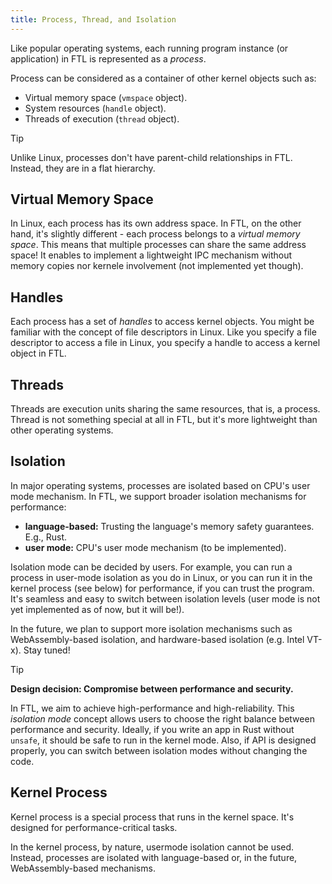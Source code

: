 ```yaml
---
title: Process, Thread, and Isolation
---
```


Like popular operating systems, each running program instance (or application) in FTL is represented as a *process*.

Process can be considered as a container of other kernel objects such as:

- Virtual memory space (`vmspace` object).
- System resources (`handle` object).
- Threads of execution (`thread` object).

> [!TIP]
>
> Unlike Linux, processes don't have parent-child relationships in FTL. Instead, they are in a flat hierarchy.

## Virtual Memory Space

In Linux, each process has its own address space. In FTL, on the other hand, it's slightly different - each process belongs to a *virtual memory space*. This means that multiple processes can share the same address space! It enables to implement a lightweight IPC mechanism without memory copies nor kernele involvement (not implemented yet though).

## Handles

Each process has a set of *handles* to access kernel objects. You might be familiar with the concept of file descriptors in Linux. Like you specify a file descriptor to access a file in Linux, you specify a handle to access a kernel object in FTL.

## Threads

Threads are execution units sharing the same resources, that is, a process. Thread is not something special at all in FTL, but it's more lightweight than other operating systems.

## Isolation

In major operating systems, processes are isolated based on CPU's user mode mechanism. In FTL, we support broader isolation mechanisms for performance:

- **language-based:** Trusting the language's memory safety guarantees. E.g., Rust.
- **user mode:** CPU's user mode mechanism (to be implemented).

Isolation mode can be decided by users. For example, you can run a process in user-mode isolation as you do in Linux, or you can run it in the kernel process (see below) for performance, if you can trust the program. It's seamless and easy to switch between isolation levels (user mode is not yet implemented as of now, but it will be!).

In the future, we plan to support more isolation mechanisms such as WebAssembly-based isolation, and hardware-based isolation (e.g. Intel VT-x). Stay tuned!

> [!TIP]
>
> **Design decision: Compromise between performance and security.**
>
> In FTL, we aim to achieve high-performance and high-reliability. This *isolation mode* concept allows users to choose the right balance between performance and security. Ideally, if you write an app in Rust without `unsafe`, it should be safe to run in the kernel mode. Also, if API is designed properly, you can switch between isolation modes without changing the code.

## Kernel Process

Kernel process is a special process that runs in the kernel space. It's designed for performance-critical tasks.

In the kernel process, by nature, usermode isolation cannot be used. Instead, processes are isolated with language-based or, in the future, WebAssembly-based mechanisms.
